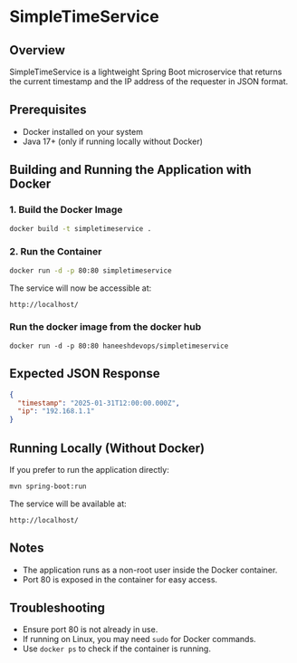 # SimpleTimeService

## Overview
SimpleTimeService is a lightweight Spring Boot microservice that returns the current timestamp and the IP address of the requester in JSON format.

## Prerequisites
- Docker installed on your system
- Java 17+ (only if running locally without Docker)

## Building and Running the Application with Docker

### 1. Build the Docker Image
```sh
docker build -t simpletimeservice .
```

### 2. Run the Container
```sh
docker run -d -p 80:80 simpletimeservice
```

The service will now be accessible at:
```
http://localhost/
```
### Run the docker image from the docker hub
```
docker run -d -p 80:80 haneeshdevops/simpletimeservice
```
## Expected JSON Response
```json
{
  "timestamp": "2025-01-31T12:00:00.000Z",
  "ip": "192.168.1.1"
}
```

## Running Locally (Without Docker)
If you prefer to run the application directly:
```sh
mvn spring-boot:run
```
The service will be available at:
```
http://localhost/
```

## Notes
- The application runs as a non-root user inside the Docker container.
- Port 80 is exposed in the container for easy access.

## Troubleshooting
- Ensure port 80 is not already in use.
- If running on Linux, you may need `sudo` for Docker commands.
- Use `docker ps` to check if the container is running.

